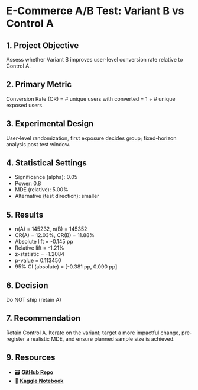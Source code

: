# E-Commerce A/B Test: Variant B vs Control A

## 1. Project Objective
Assess whether Variant B improves user-level conversion rate relative to Control A.

## 2. Primary Metric
Conversion Rate (CR) = # unique users with converted = 1 ÷ # unique exposed users.

## 3. Experimental Design
User-level randomization, first exposure decides group; fixed-horizon analysis post test window.

## 4. Statistical Settings
- Significance (alpha): 0.05
- Power: 0.8
- MDE (relative): 5.00%
- Alternative (test direction): smaller

## 5. Results
- n(A) = 145232, n(B) = 145352
- CR(A) = 12.03%, CR(B) = 11.88%
- Absolute lift = -0.145 pp
- Relative lift = -1.21%
- z-statistic = -1.2084
- p-value = 0.113450
- 95% CI (absolute) = [-0.381 pp, 0.090 pp]

## 6. Decision
Do NOT ship (retain A)

## 7. Recommendation
Retain Control A. Iterate on the variant; target a more impactful change, pre-register a realistic MDE, and ensure planned sample size is achieved.

## 9. Resources
- 🗃 [**GitHub Repo**](https://github.com/Sahnoun-A/E-Commerce-A-B-Test)
- 📘 [**Kaggle Notebook**](https://www.kaggle.com/code/abdelkabirsahnoun/a-b-testing)
